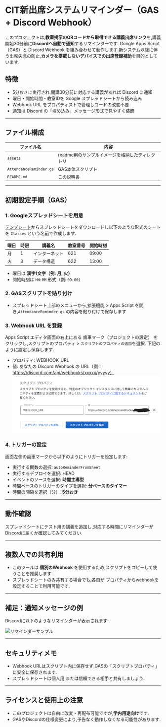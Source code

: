 # CIT新出席システムリマインダー（GAS + Discord Webhook）

このプロジェクトは,**教室掲示のQRコードから取得できる講義出席リンク**を,講義開始30分前に**Discordへ自動で通知**するリマインダーです. Google Apps Script（GAS）と Discord Webhook を組み合わせて動作します.新システム以降に伴う出席失念の防止,**カメラを搭載しないデバイスでの出席登録補助**を目的としています.

##  特徴

- 5分おきに実行され,開講30分前に対応する講義があれば Discord に通知
- 曜日・開始時間・教室IDを Google スプレッドシートから読み込み
- Webhook URL をプロパティストで管理しコードの改変不要
- 通知は Discord の「埋め込み」メッセージ形式で見やすく装飾

---

##  ファイル構成

| ファイル名              | 内容                                               |
|------------------------|----------------------------------------------------|
| `assets`            | readme用のサンプルイメージを格納したディレクトリ                  |
| `AttendanceReminder.gs` | GAS本体スクリプト                                  |
| `README.md`            | この説明書                                         |

---

##  初期設定手順（GAS）

### 1. Googleスプレッドシートを用意
[テンプレート](https://docs.google.com/spreadsheets/d/1HNuGbcuBiJD9RuD3_1rF5INeqLMUUQpONuWMpBUD2gg/template/preview)からスプレッドシートをダウンロードし以下のような形式のシートを `Classes` という名前で作成します.

| 曜日 | 時限 | 講義名      | 教室番号 | 開始時刻 |
|------|------|-------------|----------|----------|
| 月   | 1    | インターネット | 621      | 09:00    |
| 火   | 3    | データ構造     | 622      | 13:00    |

- 曜日は **漢字1文字（例: 月, 火）**
- 開始時刻は `HH:MM` 形式（例: `09:00`）

### 2. GASスクリプトを貼り付け
- スプレッドシート上部のメニューから,拡張機能 > Apps Script を開き,`AttendanceReminder.gs` の内容を貼り付けて保存します

### 3. Webhook URL を登録
Apps Script エディタ画面の右上にある 歯車マーク（プロジェクトの設定） をクリックし,スクリプトのプロパティ > `スクリプトのプロパティの追加`を選択.
下記のように設定し保存します.
- プロパティ: WEBHOOK_URL
- 値: あなたの Discord Webhook の URL（例：https://discord.com/api/webhooks/xxxxx/yyyyy）
![ウェブフックURL設定画面](./assets/set-URL.png)

### 4. トリガーの設定
画面左側の歯車マークから以下のようにトリガーを設定します:

- 実行する関数の選択: `autoReminderFromSheet`
- 実行するデプロイを選択: HEAD
- イベントのソースを選択: **時間主導型**
- 時間ベースのトリガーのタイプを選択: **分ベースのタイマー**
- 時間の間隔を選択（分）：**5分おき**

---

##  動作確認

スプレッドシートにテスト用の講義を追加し,対応する時間にリマインダーがDiscordに届くか確認してみてください.

---

##  複数人での共有利用

- このツールは **個別のWebhook** を使用するため,スクリプトをコピーして使うことを推奨します.
- スプレッドシートのみ共有する場合でも,各自が プロパティからwebhookを設定することで利用可能です.

---

##  補足：通知メッセージの例

Discordに以下のようなリマインダーが表示されます:

![リマインダーサンプル](./assets/reminder-sample)

---

##  セキュリティメモ

- Webhook URLはスクリプト内に保存せず,GASの「スクリプトプロパティ」に安全に保存されます.
- スプレッドシートは個人用,または信頼できる相手と共有しましょう.

---

##  ライセンスと使用上の注意

- このプロジェクトは自由に改変・再配布可能ですが,**学内用途向け**です.
- GASやDiscordの仕様変更により,予告なく動作しなくなる可能性があります.



